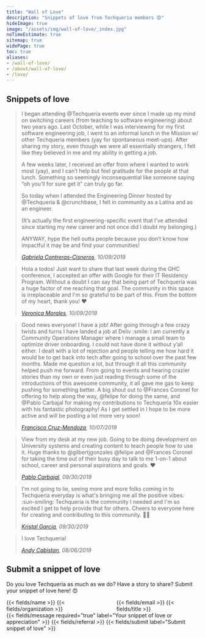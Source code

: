 ```yaml
---
title: "Wall of Love"
description: "Snippets of love from Techqueria members 😍"
hideImage: true
image: "/assets/img/wall-of-love/_index.jpg"
noTimeEstimate: true
sitemap: true
widePage: true
toc: true
aliases:
- /wall-of-love/
- /about/wall-of-love/
- /love/
---
```


## Snippets of love

<div class="quote">
  <blockquote>
    <p>I began attending @Techqueria events ever since I made up my mind on switching careers (from teaching to software engineering) about two years ago. Last October, while I was interviewing for my first software engineering job, I went to an informal lunch in the Mission w/ other Techqueria members (yay for spontaneous meet-ups). After sharing my story, even though we were all essentially strangers, I felt like they believed in me and my ability in getting a job.</p>
    <p>A few weeks later, I received an offer from where I wanted to work most (yay), and I can’t help but feel gratitude for the people at that lunch. Something so seemingly inconsequential like someone saying “oh you’ll for sure get it” can truly go far.</p>
    <p>So today when I attended the Engineering Dinner hosted by @Techqueria & @crunchbase, I felt in community as a Latina and as an engineer.</p>
    <p>(It’s actually the first engineering-specific event that I’ve attended since starting my new career and not once did I doubt my belonging.)</p>
    <p>ANYWAY, hype the hell outta people because you don’t know how impactful it may be and find your communities!</p>
    <cite><a href="https://twitter.com/gabrielainsf/status/1182183329824559105" rel="noopener">Gabriela Contreras-Cisneros</a>, 10/09/2019</cite>
  </blockquote>
</div>
<div class="quote">
  <blockquote>
    <p>Hola a todos! Just want to share that last week during the GHC conference, I  accepted an offer with Google for their IT Residency Program. Without a doubt I can say that being part of Techqueria was a huge factor of me reaching that goal. The community in this space is irreplaceable and I'm so grateful to be part of this. From the bottom of my heart, thank you! ❤️</p>
    <cite><a href="https://techqueria.slack.com/archives/C0KQUT1NU/p1570636245006400" rel="noopener">Veronica Morales</a>, 10/09/2019</cite>
  </blockquote>
</div>
<div class="quote">
  <blockquote>
    <p>Good news everyone! I have a job! After going through a few crazy twists and turns I have landed a job at Deliv :smile: I am currently a Community Operations Manager where I manage a small team to optimize driver onboarding. I could not have done it without y’all either. I dealt with a lot of rejection and people telling me how hard it would be to get back into tech after going to school over the past few months. Made me question a lot, but through it all this community helped push me forward. From going to events and hearing crazier stories than my own or even just reading through some of the introductions of this awesome community, it all gave me gas to keep pushing for something better. A big shout out to @Frances Coronel for offering to help along the way, @felipe for doing the same, and @Pablo Carbajal for making my contributions to Techqueria 10x easier with his fantastic photography! As I get settled in I hope to be more active and will be posting a lot more very soon!</p>
    <cite><a href="https://techqueria.slack.com/archives/CMPLUKBSA/p1570506709133400" rel="noopener">Francisco Cruz-Mendoza</a>, 10/07/2019</cite>
  </blockquote>
</div>
<div class="quote">
  <blockquote>
    <p>View from my desk at my new job. Going to be doing development on University systems and creating content to teach people how to use it. Huge thanks to @gilbertjgonzales @felipe and @Frances Coronel for taking the time out of their busy day to talk to me 1-on-1 about school, career and personal aspirations and goals. ❤️</p>
    <cite><a href="https://techqueria.slack.com/archives/CMPLUKBSA/p1569872161106000?thread_ts=1569872161.106000" rel="noopener">Pablo Carbajal</a>, 09/30/2019</cite>
  </blockquote>
</div>
<div class="quote">
  <blockquote>
    <p>I'm not going to lie, seeing more and more folks coming in to Techqueria everyday is what's bringing me all the positive vibes. :sun-smiling:  Techqueria is the community I needed and I'm so excited I get to help provide that for others. Cheers to everyone here for creating and contributing to this community. ✊🏽</p>
    <cite><a href="https://techqueria.slack.com/archives/CMPLUKBSA/p1569865374099800" rel="noopener">Kristal Garcia</a>, 09/30/2019</cite>
  </blockquote>
</div>
<div class="quote">
  <blockquote>
    <p>I love Techqueria!</p>
    <cite><a href="https://twitter.com/AndyCabistan/status/1158753699469987842" rel="noopener">Andy Cabistan</a>, 08/06/2019</cite>
  </blockquote>
</div>

## Submit a snippet of love

Do you love Techqueria as much as we do? Have a story to share? Submit your snippet of love here! 😍

<form name="Wall of Love" method="POST" data-netlify-recaptcha="true" data-netlify="true" action="/success/" class="form--max-width-unset form--centered no-ids">
  <input type="hidden" aria-label="Subject" name="_subject" value="Techqueria - New Wall of Love Submission">
  <div class="columns mb-0">
    <div class="column pb-0">
      {{< fields/name >}}
      {{< fields/organization >}}
    </div>
    <div class="column pb-0">
      {{< fields/email >}}
      {{< fields/title >}}
    </div>
  </div>
  {{< fields/message required="true" label="Your snippet of love or appreciation" >}}
  {{< fields/referral >}}
  {{< fields/submit label="Submit snippet of love" >}}
</form>
